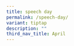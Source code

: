 ```yaml
---
title: speech day
permalink: /speech-day/
variant: tiptap
description: ""
third_nav_title: April
---
```

